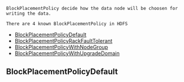 `BlockPlacementPolicy decide how the data node will be choosen for writing the data.`

`There are 4 known BlockPlacementPolicy in HDFS`

* [BlockPlacementPolicyDefault](https://github.com/apache/hadoop/blob/trunk/hadoop-hdfs-project/hadoop-hdfs/src/main/java/org/apache/hadoop/hdfs/server/blockmanagement/BlockPlacementPolicyDefault.java)
* [BlockPlacementPolicyRackFaultTolerant](https://github.com/apache/hadoop/blob/trunk/hadoop-hdfs-project/hadoop-hdfs/src/main/java/org/apache/hadoop/hdfs/server/blockmanagement/BlockPlacementPolicyRackFaultTolerant.java)
* [BlockPlacementPolicyWithNodeGroup](https://github.com/apache/hadoop/blob/trunk/hadoop-hdfs-project/hadoop-hdfs/src/main/java/org/apache/hadoop/hdfs/server/blockmanagement/BlockPlacementPolicyWithNodeGroup.java)
* [BlockPlacementPolicyWithUpgradeDomain](https://github.com/apache/hadoop/blob/trunk/hadoop-hdfs-project/hadoop-hdfs/src/main/java/org/apache/hadoop/hdfs/server/blockmanagement/BlockPlacementPolicyWithUpgradeDomain.java)

## BlockPlacementPolicyDefault